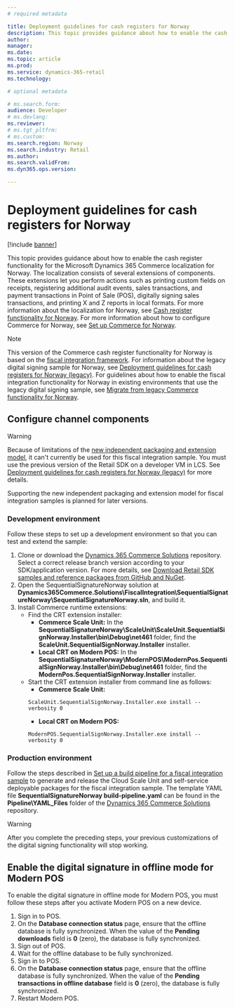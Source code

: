 ```yaml
---
# required metadata

title: Deployment guidelines for cash registers for Norway
description: This topic provides guidance about how to enable the cash register functionality for the Microsoft Dynamics 365 Commerce localization for Norway.
author: 
manager: 
ms.date: 
ms.topic: article
ms.prod: 
ms.service: dynamics-365-retail
ms.technology: 

# optional metadata

# ms.search.form: 
audience: Developer
# ms.devlang: 
ms.reviewer: 
# ms.tgt_pltfrm: 
# ms.custom: 
ms.search.region: Norway
ms.search.industry: Retail
ms.author: 
ms.search.validFrom: 
ms.dyn365.ops.version: 

---
```

# Deployment guidelines for cash registers for Norway

[!include [banner](../includes/banner.md)]

This topic provides guidance about how to enable the cash register functionality for the Microsoft Dynamics 365 Commerce localization for Norway. The localization consists of several extensions of components. These extensions let you perform actions such as printing custom fields on receipts, registering additional audit events, sales transactions, and payment transactions in Point of Sale (POS), digitally signing sales transactions, and printing X and Z reports in local formats. For more information about the localization for Norway, see [Cash register functionality for Norway](./emea-nor-cash-registers.md). For more information about how to configure Commerce for Norway, see [Set up Commerce for Norway](./emea-nor-cash-registers.md#setting-up-commerce-for-Norway).

> [!NOTE]
> This version of the Commerce cash register functionality for Norway is based on the [fiscal integration framework](./fiscal-integration-for-retail-channel.md). For information about the legacy digital signing sample for Norway, see [Deployment guidelines for cash registers for Norway (legacy)](./emea-nor-loc-deployment-guidelines.md). For guidelines about how to enable the fiscal integration functionality for Norway in existing environments that use the legacy digital signing sample, see [Migrate from legacy Commerce functionality for Norway](./emea-nor-fi-migration.md).

## Configure channel components

> [!WARNING]
> Because of limitations of the [new independent packaging and extension model](../dev-itpro/build-pipeline.md), it can't currently be used for this fiscal integration sample. You must use the previous version of the Retail SDK on a developer VM in LCS. See [Deployment guidelines for cash registers for Norway (legacy)](emea-nor-loc-deployment-guidelines.md) for more details.
>
> Supporting the new independent packaging and extension model for fiscal integration samples is planned for later versions.

### Development environment

Follow these steps to set up a development environment so that you can test and extend the sample:

1. Clone or download the [Dynamics 365 Commerce Solutions](https://github.com/microsoft/Dynamics365Commerce.Solutions) repository. Select a correct release branch version according to your SDK/application version. For more details, see [Download Retail SDK samples and reference packages from GitHub and NuGet](../dev-itpro/retail-sdk/sdk-github.md).
2. Open the SequentialSignatureNorway solution at **Dynamics365Commerce.Solutions\\FiscalIntegration\\SequentialSignatureNorway\\SequentialSignatureNorway.sln**, and build it.
3. Install Commerce runtime extensions:
    - Find the CRT extension installer:
        - **Commerce Scale Unit:** In the **SequentialSignatureNorway\\ScaleUnit\\ScaleUnit.SequentialSignNorway.Installer\\bin\\Debug\\net461** folder, find the **ScaleUnit.SequentialSignNorway.Installer** installer.
        - **Local CRT on Modern POS:** In the **SequentialSignatureNorway\\ModernPOS\\ModernPos.SequentialSignNorway.Installer\\bin\\Debug\\net461** folder, find the **ModernPos.SequentialSignNorway.Installer** installer.
    - Start the CRT extension installer from command line as follows:
        - **Commerce Scale Unit:**
        ```Console
        ScaleUnit.SequentialSignNorway.Installer.exe install --verbosity 0
        ```
        - **Local CRT on Modern POS:**
        ```Console
        ModernPOS.SequentialSignNorway.Installer.exe install --verbosity 0
        ```

### Production environment

Follow the steps described in [Set up a build pipeline for a fiscal integration sample](fiscal-integration-sample-build-pipeline.md) to generate and release the Cloud Scale Unit and self-service deployable packages for the fiscal integration sample. The template YAML file **SequentialSignatureNorway build-pipeline.yaml** can be found in the **Pipeline\\YAML_Files** folder of the [Dynamics 365 Commerce Solutions](https://github.com/microsoft/Dynamics365Commerce.Solutions) repository.

> [!WARNING]
> After you complete the preceding steps, your previous customizations of the digital signing functionality will stop working.

## Enable the digital signature in offline mode for Modern POS

To enable the digital signature in offline mode for Modern POS, you must follow these steps after you activate Modern POS on a new device.

1. Sign in to POS.
1. On the **Database connection status** page, ensure that the offline database is fully synchronized. When the value of the **Pending downloads** field is **0** (zero), the database is fully synchronized.
1. Sign out of POS.
1. Wait for the offline database to be fully synchronized.
1. Sign in to POS.
1. On the **Database connection status** page, ensure that the offline database is fully synchronized. When the value of the **Pending transactions in offline database** field is **0** (zero), the database is fully synchronized.
1. Restart Modern POS.
